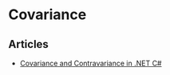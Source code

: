 # Covariance

## Articles
- [Covariance and Contravariance in .NET C#](https://levelup.gitconnected.com/covariance-and-contravariance-in-net-c-c2b8576b2155)